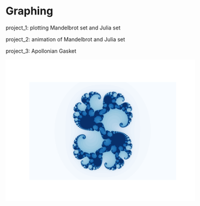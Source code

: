 # Graphing
project_1: plotting Mandelbrot set and Julia set

project_2: animation of Mandelbrot and Julia set

project_3: Apollonian Gasket

![Example: Julia set](/images/julia_set_0.28+0.008j.png)
